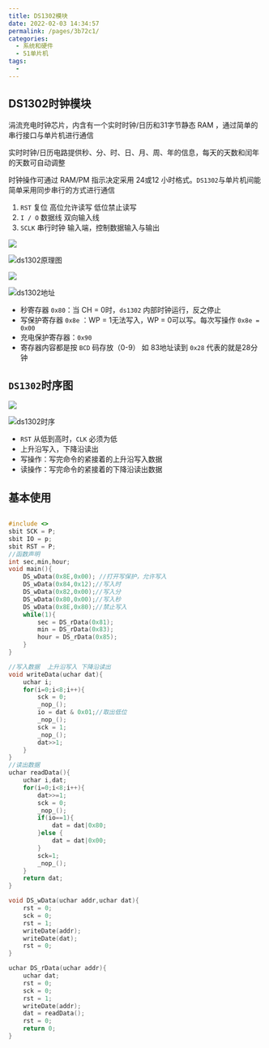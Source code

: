 ```yaml
---
title: DS1302模块
date: 2022-02-03 14:34:57
permalink: /pages/3b72c1/
categories:
  - 系统和硬件
  - 51单片机
tags:
  - 
---
```

## DS1302时钟模块

涓流充电时钟芯片，内含有一个实时时钟/日历和31字节静态 RAM ，通过简单的串行接口与单片机进行通信

实时时钟/日历电路提供秒、分、时、日、月、周、年的信息，每天的天数和闰年的天数可自动调整

时钟操作可通过 RAM/PM 指示决定采用 24或12 小时格式。`DS1302`与单片机间能简单采用同步串行的方式进行通信

1. `RST` 复位 高位允许读写 低位禁止读写
2. `I / O` 数据线 双向输入线
3. `SCLK` 串行时钟 输入端，控制数据输入与输出



![](https://code.yuadh.com/doc-img/ds1302原理图.png)

![ds1302原理图](H:/code-note/docs/.vuepress/public/doc-img/ds1302%E5%8E%9F%E7%90%86%E5%9B%BE.png)



![](https://code.yuadh.com/doc-img/ds1302地址.png)

![ds1302地址](H:/code-note/docs/.vuepress/public/doc-img/ds1302%E5%9C%B0%E5%9D%80.png)



- 秒寄存器 `0x80`：当 CH = 0时，`ds1302` 内部时钟运行，反之停止
- 写保护寄存器 `0x8e` ：WP = 1无法写入，WP = 0可以写。每次写操作 `0x8e = 0x00`
- 充电保护寄存器：`0x90`
- 寄存器内容都是按 `BCD` 码存放（0-9） 如 83地址读到 `0x28`  代表的就是28分钟



## `DS1302`时序图

![](https://code.yuadh.com/doc-img/xxx.png)

![ds1302时序](H:/code-note/docs/.vuepress/public/doc-img/ds1302%E6%97%B6%E5%BA%8F.png)

- `RST` 从低到高时，`CLK` 必须为低
- 上升沿写入，下降沿读出
- 写操作：写完命令的紧接着的上升沿写入数据
- 读操作：写完命令的紧接着的下降沿读出数据





 ## 基本使用

```c

#include <>
sbit SCK = P;
sbit IO = p;
sbit RST = P;
//函数声明
int sec,min,hour;
void main(){
    DS_wData(0x8E,0x00); //打开写保护，允许写入
    DS_wData(0x84,0x12);//写入时
    DS_wData(0x82,0x00);//写入分
    DS_wData(0x80,0x00);//写入秒
    DS_wData(0x8E,0x80);//禁止写入
    while(1){
        sec = DS_rData(0x81);
        min = DS_rData(0x83);
        hour = DS_rData(0x85);
    }
}

//写入数据  上升沿写入 下降沿读出
void writeData(uchar dat){
    uchar i;
    for(i=0;i<8;i++){
        sck = 0;
        _nop_();
        io = dat & 0x01;//取出低位
        _nop_();
        sck = 1;
        _nop_();
        dat>>1;
    }
}	
//读出数据 
uchar readData(){
    uchar i,dat;
    for(i=0;i<8;i++){
     	dat>>=1;
        sck = 0;
        _nop_();
        if(io==1){
            dat = dat|0x80;
        }else {
            dat = dat|0x00;
        }
        sck=1;
        _nop_();
    }
    return dat;
}

void DS_wData(uchar addr,uchar dat){
    rst = 0;
    sck = 0;
    rst = 1;
    writeDate(addr);
    writeDate(dat);
    rst = 0;
}

uchar DS_rData(uchar addr){
    uchar dat;
    rst = 0;
    sck = 0;
    rst = 1;
    writeDate(addr);
    dat = readData();
    rst = 0;
    return 0;
}

```



































